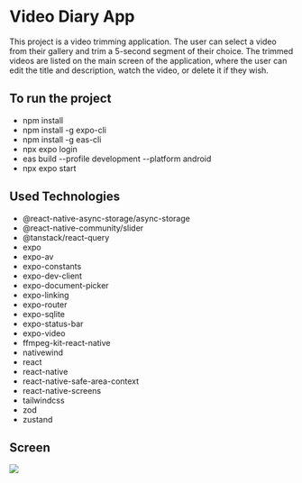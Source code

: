 # Video Diary App

This project is a video trimming application. The user can select a video from their gallery and trim a 5-second segment of their choice.
The trimmed videos are listed on the main screen of the application, where the user can edit the title and description, watch the video, or delete it if they wish.

## To run the project

- npm install
- npm install -g expo-cli
- npm install -g eas-cli
- npx expo login
- eas build --profile development --platform android
- npx expo start

## Used Technologies

- @react-native-async-storage/async-storage
- @react-native-community/slider
- @tanstack/react-query
- expo
- expo-av
- expo-constants
- expo-dev-client
- expo-document-picker
- expo-linking
- expo-router
- expo-sqlite
- expo-status-bar
- expo-video
- ffmpeg-kit-react-native
- nativewind
- react
- react-native
- react-native-safe-area-context
- react-native-screens
- tailwindcss
- zod
- zustand

## Screen

![](screen.gif)

